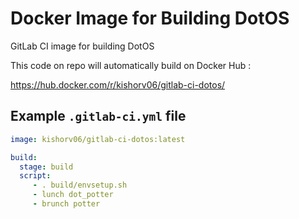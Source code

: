 # Docker Image for Building DotOS

GitLab CI image for building DotOS

This code on repo will automatically build on Docker Hub : 

https://hub.docker.com/r/kishorv06/gitlab-ci-dotos/

## Example `.gitlab-ci.yml` file
```yml
image: kishorv06/gitlab-ci-dotos:latest

build:
  stage: build
  script:
     - . build/envsetup.sh
     - lunch dot_potter
     - brunch potter

```
